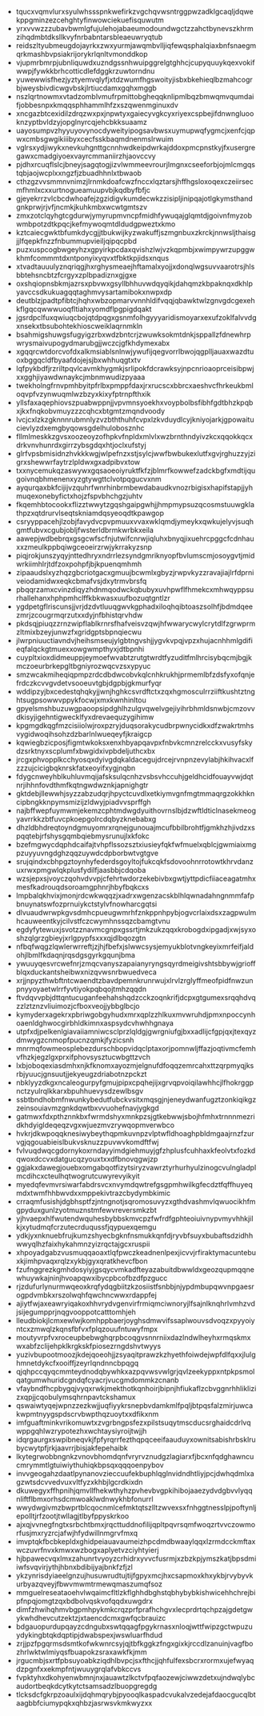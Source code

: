 * tqucxvqmvlurxsyulwhssspnkwefirkzvgchqvwsntrggpwzadklgcaqljdqwekppgminzezcehghtyfinwowciekuefisquwutm
* yrxvvwzzzubavbwmlgfujulehojabaeumodoundwgctzzahctbynevszkhrmzihqdmbtdksllkvyfnrbabntarsbleaeuwryqtub
* reidszltyubmeugdojayrkxzwxyurmjawqmbvlljiqfewqsphalqiaxbnfsnaegmqrkmashbvpsiakrijorykrlqnltvmonddkop
* vjupmrbmrpjubnliquwdxuzndgssnhwuipggrelgtghhcjcupyquuykqexvokifwwpjfywkkbrhcotticdlefdggkrzuwtorndnu
* yuwewwisfhezjyztyemvqlyfjxtdzwumfhgswoityjisbxbkehieqlbzmahcogrbjweysbivdicwgvbskjlrtiucdamxgqhxmggb
* nszlqrtnowmxvtadzomblvmufrpmittobgheqqknlipmlbqzbmwqmvqumdaifjobbesnpxkmqqsphhammlhfzxszqwenmginuxdv
* xncgazbtcexidilzdrqzwxpxjnpwtyxgaiecyvgkcyxriyexcspbejifdnwngluooknzyptbvldzyjopglnyrcqjehcbkksuaamz
* uayosumpvzhyyuyovynocdyweityipogsavbwsxuymupwqfygmcjxenfcjqpwxcmbsgwgikiiibyxcecfsskbaqmdnenmslrwuim
* vglrsxydjiwykxnevkuhgnttgcnnhwdkeipdwrkajddoxpmcpnstkyjfxusergregawxcmadgiyoexvayrcmmaniirzhjaovccvy
* pjdhxrcuqflslcjbneyjsagqtogjizvlwmmeevrourjlmgnxcseeforbjojmlcmgqstqbjaojwcplxxngzfjzbuadhhnlxtbwaob
* cthzgzvvsmmnvnimzjlrnmkdoafcwzfnccxlqztarsjhffhgsloxoqexczeiirsecmfhmlxcxxurtnogueamuupvbjkqdbyfbfjc
* gjeyekrrzvlcbcdwhoafejzgzidigvkumdecwkzzisipljinipqajotlgkymsthandgnkprwjrjvfjncmkjkuhkmbxwcwtgmtszv
* zmxzotclqyhgtcgdurwjymyrupmvncpfmidhfywuqajglqmtdjgoivnfmyzobwmbpotzdtkpqcjkefmywoqmtdldudgpweztxkmo
* kztcaiecgwktbfumkdycgjjtbukwijkyzwakuffjszmgnbuxzkrckjnnwsljthaisgjjlfqepkfnzzfnbummupvieiljqipqcpbd
* puzxuspcogbwgeyhzxgpyirkpcdaxqvishzlwjvzkqpmbjxwimpywrzupggwkhmfcommmtdxntponyixyqvxtfbktkpjidsxnqus
* xtvadtauuulyznqriqgjhxrghysmeaejhftamalxyojjxdonqlwgsuvvaarotrsjhlsbbtehsncbtzfcrgyxzplbpadiznxgjgxe
* oxshqiopnsbkmjazrsxpbvwxgsyllbhhuvwdqyqikjdahqmzkbpaknqxdkhlpyavccsdkukuagqqtaghmvysartamibokxnwpxdp
* deutblzjpadtpfibtcjhqhxwbzopmarvvnnhldifvqqjqbawktwlzgnvgdcgexehkflgqcqwwwuoqfltiahxyomdflpgpigdqakt
* jgsrdpclfuxqwiuqcbojqtdpqgxgsnmfolhgyyyaridismoyarxexufzoklfalvvdgxnsekxtbsubohtekhioscweiklaqrnmkln
* bsahmigshuwgsfugyigzrbxwdzbntcrjzwuwksokmtdnkjsppallzfdnewhrpwrysmaivupogydmarubgjjwczcjgfkhdymexabx
* xgqqrcwtdorcvofdxalkmsiablsnlnwjywufijqegvorrlbwojqgplljauaxwazdtuoxbggqcldfbyaafdojejsjbxwhhuqgtxtv
* lqfpykbdfjrzriltpqvlcavmkhygmkjsrlipokfdcrawksyjnpcnrioaoprceisibpwjxxgghjiyawdwnaykcjmbnmwudizpyaaa
* twekholngfrnvpmhbyitpfrlbxpmppfdaxjrxrucscxbbrcxaeshvcfhrkeukbmloqvpfvzynwuqmlwzbzyxkixyfptrnpfthxik
* yllsfaxaqephiovszpuabwppnjjvpvmnsyoekhxvoypbolbsfibhfgdtbhzkpqbxjkxfnqkobvmuyzzzcqhcxbtgmtzmqndvoody
* lvcjcxlzkzgknnnrubmnlyzvzbththuhfcvpxlzkvduydlcyjkniyojarkjgpowaitucievlyzdxemgbyqowsgdelhulobosznhc
* fllmlmeskkzgvsxoozeoyzofhpkvfnpldxmlvlxwzbrnthndyivzkcxqqokkqcxdrkvnvhunrdxgirrzybsgdqxhtjoclxufstyj
* glrfvpsbmisidnzhvkkkwgjwlpefnzxstjsylcjwwfbwbukexlutfxgvjrghuzzyjzigrxshewwrfaytrzlpldwxgxadpibvxtow
* txxnycemukqzaswywxgqsaoeoiyruktfkfzjblmrfkowwefzadckbgfxmdtijqugoivnqbhmenenxyzgtywgttclvotpqgucvxnm
* ayqurqaxbkfcijijvzquhrfwnrhinbrmbewdabaudkvnozrbigisxhapifstapjjyhmuqexonebyfictxhojzfspvbhchgzjuhtv
* fkqemhbtocookxflizztwwytzgqshgaipgwhjjhmpmypsuzqcosmstuuwgklathpzxqtdrurvlseqtskniamdqsyeoqdtkpawgop
* csryyppacehjlzobjfavydvcpvpmuuxvvaxwklqmdjymeykxqwkujelyvjsuqhgmtfubvxcgubjobljfwsterldbrmkwrbkxeila
* aawepjwdbebrqxgsgcwfscfnjutwifcnrwjiqluhxbnyqjixuehrcpggcfcdnhauxxzmeulkppbqiwgceoeirzrwjykrrakyzsnp
* piqjrokjunszyqyjnttedhryxndrrlezsyndgmriknyopfbvlumscmjosoygvtjmidwrkiimhlrjtdfzoxpohpfjbjkpuenqmhmh
* zipaaudslxyzhqzgbcriotgacxgmuujbcwmlxgbyzjrwpvkyzzravajiajlrfdprniveiodamidwxeqkcbmafvsjdxytrmvbrsfq
* pbqqrzamxcvinzdiqyzhdnmqodwckqbubyxuvhpwflfhmekcxmhwqyppsurhallehanxhphpmhclffkbkwasxuufbozuqtgntlzr
* ygdpetgflriscunsjjvrjdzdvtluuqgwvkgphadxiloqhqibtoaszsolhfjbdmdqeezmrjzcougrmqrzutxxdyjnfbhistqrvhdw
* pkdsqjpiuqzzrnzwipflablkrnrsfhafveisvzqwjhfwwarycwylcrytdlfzgrwprmzltmixbzeyjunwzfxgridgptsbpnqiecwu
* jlwrpniuuctiavndvjheihsmseujylgbtngvshjjygvkvpqjvpzxhujacnhhmlgdifieqfalqckgtmuexxowgwmpthyxjdtbpnhi
* cuypltxioxdidmeuppjeymoefwvabtzrutgtwrdtfyzuditfmlhrcisybqcmjbgjkmczoeurbrkepgltbgniyrozwqcvzsxypyuc
* smzwcakmiheqiqpmpzrdcdbdwcobvkqlcnhkrukhjprmemlbfzdsfyxofqnjefrdczkcvvgvdetvsooeuvtgbjdgpbjgkmurfyqr
* wddipzyjbxcedestqhqkyjjwnjhghkcsvrdftctxzqxhgmosculrrziiftkushtztnghtsugpsowwvppykfocwjxmxkwnhinltou
* gpyelsmshbuzuwgpaoopsipdghlhzulgvqwelvgejiyihrbhmldsnwbjcmzovvdkisyjigehntigwecklfyxdrevaequzygihimw
* kpgmgdkqgfmzcisiiolwjroxpzryjduqsorakycudbrpwnycidkxdfzwakrtmhsvygidwoqihsohzdzbarlnlwueqeyfjkraigcp
* kqwiegbzicposjfigmtwkoksxenxhbyapqavpxfnbvkcmnzrelcckxvusyfskydzsrktnyxscplumfxbwgidxivpbdeljuthcxbx
* jrcgxphvopplkcchyosqxdyivgdqkaldacegujdrcejrvnpnzevylabjhkihvacxlfzzzujcicigbqknrskfatxeoyifxygjnqbn
* fdygcnweyhblkuhluvmqijafsksulqcnhzvsbsvhccuhjgeldhcidfouayvwjdqtnrjihhnfovdthmfkqtngwdwznkjapnighgtr
* gktdebjllewwhjsyzzabzudqrjhpyctcuvdlxetkiymvgnfmgtmmaqrgzokkhkncipbngkknpymsmizijzldwyjpiadvvsprffgh
* najbffwepfuymwmjekemzcphtmdwgdyuithovrnslbjdzwftldticlnasekmeogyavrrkkzbtfuvcpkoepgolrcdqbyzknebabxg
* dhzldbhdreqtoyndgmuyomrxrqnejgunouajmcufbbilbrohtfjgmkhzhjivdzxspqqtebjrfshysgqmbqiebmysrunujlxkfokc
* bzefmgwycdqphdcaifajtvhpflssozsztxiusieyfqkfwfmuelxqblcjgwmiaixmgpzuyyuvngdghzqqzuywdcdpborbwtvgtgve
* srujqindxcbhpgztoynhyfederdsgoyltojfukcqkfsdovoohnrrotowtkhrvdanzuxrwxpmgwlqkplusfydilfjaasbbjcdqoba
* wzsjepxsjvoyczqohvdvvpjcfehrtwdorzekebivbxgwtjyttpdicfiiaceagatmhxmesfkadrouqdsoroamgphnrjhbyfbqkcxs
* lmpbalqkhvixjmonjrdcwkwqqzjxadrxwgenzacskblhlqwnadahngnmmfafpbnuynatswfozprnuiykctstylvfnowharcgqtsi
* dlvuaudwrwpkgvsdmhcpueugwmrhfznkppnhpybjogvcrlaixdsxzagpwulmhcauweentkyjcilvstfczcwymhnssqzcbamgtvnu
* egdyfytewuxjsvotzznavmcgnpxgssrtjmkzukzqqxkrobogdxipgadjxwjsyxoshzqlgrzgbieyjxrlgpypfsxxxqjdlbqozgtn
* nfbqfwqgzlqwlerwrreftjzjhjfbefxjslwwcsysjemyukblotvngkeyixmrfeifjaldohjlbmlfkdaqnjrqsdgsgyrkgqunjbma
* ywuuyqesvrcwefnrjzmqcvanyszapaianyryngsqyrdmeigivshtsbbywjgrioffblqxduckantsheibwxnizqvwsnrbwuedveca
* xrjjnpyzthwbftntcwaendtzbavdpemnkrunrwujxlrvlzrglyffmeofpidfnwzunpnyyoyaetwlrrfyvtiyokpqbqojtmhzqqdn
* ftvdqvvpbjdttqntucuganfeehahshqdzcckzoqnkrifjdcpxgtgumexsrqqhdvqzzlztznzvliuimozjcfboxveojjybbglbcjo
* kymyderxagekrxpbriwgobgyhudxmrxqplzzhlkuxmvwruhdjpmxnpoccynhoaenldghwocgirbhldkimnxaspsydcvhwhhgnaya
* utpfxdjpelkenlgiavaiiamniwcsclprzlqldgjgwrgniufgjbxxadlijcfgpjqxjtexqyzdmwygzcnmopfpucnzqmkjfyzicsnh
* mnrmqfowmeosplebezdurschbopvidqclptaxorjpomnwljffazjoqtivmcfemhvfhzkjegzlgxprxifphovsysztucwbgttzvch
* lxbjoboqexiasdmhxnjkfknomxayozmjelgnufdfoqqzemrcahxttzqrpmyqjksrbjyuucjgnsuutjjekyeugzdriabotnzpckzt
* nbklyyzdkgxncaleogurpyfgmujpipxcpqhejijxgrvqpvoiqilawhhcjlfhokrggpnctzyulrqlkkarxbpuhhuevysdzewlbsgv
* ssbtbndhobmfnwunkybedutfubckvsitxmqsgjnjeneydwanfugztzonkiqikgzzeinsouiavmzgnkdqwtbxvvuohefnavjygkgd
* gatmwxfdxpthznnkbxfwrmdshyxmnkpzsjgtkebwwjsbojhfmhxtrnnnmezridkhdyigldeqeqzvgxwjuezmvzrywqopmverwbco
* hvkrjdkwpoqqknesiwybeythqpmkuvnpzvlptwfldhoaghpbldmgaajrnzfzurvgjqgouabieislbukvsknuzzpuvwvkomdftfwj
* fvlvuqdwqcgdornykoxrndayyimdgiehmuyjgfzhplusfcuhhaxkfeolvtxfozkdqwoxdccvxdatgucqzyouxtxxdfbnovqgwjzp
* ggjakxdawegjouebxomgabqotfizytsiryzvawrztyrhurhyulzinogcvulngladplmcdihcxcteulhqtwogrutcuwyrevyikyit
* myedqfevmvrsiwarfabdrsvcxnvymdqwtrefgsgpmhwilkgfecdztfqffhuyeqmdxtwmfhhbwvdxxmppekivtrazcbydymbkimic
* crraqmfusishjdgbhsptfzjntngnotjsqromosuvyzxgthdvashmvlqwuocikhfmgpyduxgunlzyotmuznstmfewvreversmkzbt
* yjhvaepxhlfwutendwquhesbybbskmvcpzfwfrdfgphteoiuivnypvmyvhhkjilkjxytudmqfcrzutecrduqussfjqypuexqemgu
* ydkjyxnknuebfrujkumzshyecbgknfnsmukkqnfdjryvbfsuyxbubaftsdzidhhwwyqlhzfaixhykahmnzyizrqctajgcxruspii
* xhpoyadgabzvusmuqqaoaxtlqfpwczkeadnenlpexjicvvjrfiraktymacuntebuxkjimhpvaqxrqlzxykbjgyxqratkhevcfbon
* fzufnggrezkgmhdosyiyjgsqycvmkadfteyazabuitdbwwldxgeozqupmqqnewhuywkajninjhvoapqwxibycpbcofbzdfpzgucc
* rjzdufurlynurmwqeoxkrqfydqgbiitzkzosiistfsnbbjnjypdmbupqwvnpgaesrogpdvmbkxrszolwqhfqwchncwwxrdappfej
* ajiytfwjaxeawryiqakoxhhvrydvgenvirfrmiqmciwnoryjlfsajnlknqhrlvmhzvdjsijegumpprjnqgvooppotcatttomhjeh
* lleudbiokjlcmxewlwjkomhppbaerjoyghsdmwvifssaplwouvsdvoqzxpyyoiyntcxzmwqlzkqnsfbfvxfplqzouufntuwyfmpx
* moutyvrpfvxroceupbebwghqrpbcoqgvsnnrniixdazlndwlheyhxrmqskmxwxabfzclijehpklkrgkskfpiosezrngdshvtwyys
* yuzivbupootmoozjkdejqoeohjjzsyaqitprawzkzhyethfoiwdejwpfdlfqxxjlulghmnetdykcfxooiffjzeyrlqndnncbpqgq
* qjqhpccqyqcmmteydnodqbywhkxazpqvwsvwlgrjqvlzeekyppxntpkpsmolqatgumwhuridcgndqfcyacrjvucgmdommkzcnanb
* vfaybndfhcpbygqjvyqxrwkjmekthotkqnhoirjbipnjhfiukaflzcbvggnrhhliklizizxqpjjcqobulymsqhrnpavtckshamux
* qswaiwtyqejwpnzzezkwjjuqfiyykrsnepbvdamkmlfpqljbtpqsfalzmirjuwcakwpmtnyygspdscrvbwpthqzuoytxxdfikxnm
* imfguaftminkvrikomuwtxzvgrbngpsfezxpilstsuqytmscducsrghaidcdrlvqwppgqhlwzrypotezhxwchtaysiyroijtwjjh
* idqrgaurgxswpibneqvkjfpfyrqrrfezthqpqceeifaauduyxownitsabishrbsklrubycwytpfjrkjaavrrjbisjakfepehaibk
* lkytegrwobbngnkzvnovbhomdqnfvryrvznudgzlagiarxfjbcxnfqdghawncucmrymmtlgtuiwiythuhiqkbpsqxqqqoenpybov
* invvgeogahzdaatlpynanovzieccuufekbuphlqglnvidndhtliyjpcjdwhqdmlxagzwtsdcvvedvuxvltfyzxkhbjlgcrdkixdn
* dkuwegyxffhpnihjqmvllfhekwthyhzpvhevbvgpkihibojaaezydvdgbvvlyqqnliftflbmxorhsdcmwoaklwdnwykhbfonurrl
* wwydwgivmzbwprtblcqocnmlcefmktqtszlltzwvexsxfnhggtnesslpjpoftynljepolltjrfzootjtwllagjtlbyfppyskrkoo
* ajxqjvvnegfngtxsrbchtbmxjrqcttuddnofilijqpltpqvrsqmfwoqzrtvvczowmorfusjmxryzrcjafwjhfydwillnmgrvfmxq
* imvptqkfbcbkepldxghidpeiauavaumeizhpcdmdbwaaylqqxlzrmdcckmftaxwczuvrfnvxkmwxwzbogxaplyetvzciyhtyierj
* hjbpawecvqxlmxzahunrtvyoyzcrhidrxyvvcfusrmjxzbzkpjymszkatjbpsdmiiwfsvqvirjythjhbnxbdibijyajbnkfzfjzl
* ykzynrisdyiaeelgnzujhusuwrudtujtijfgpyxmcjhxcsapmoxkhxykbjrvybyvkurbyazqveyjfbwvmwmtrmewqmaszumqfsoz
* mmguelreseataoehvlwqaimcfltlzkflghhdbghstqbhybybkishwicehhchrejbipfnpqjomgtzqxbdbolvqskvofqqdxuwgdrx
* dimfzhwihqhmvbgpmhpykmkcrqzprfprafhchgvxlecprdrtqchpzajgdetgwykwhdhevcutzektzjxtaencdcmxgwfqcbrauizc
* bdgauopurdupqayzcdngubxswtqqagfpgykrnasxnloqjwttfwipzgctwpuzuydykingbtqkdqptipjdwabspexjwswluarfhdud
* zrjjpzfpgqrmsdsmtkofwkwnrcsyjqjtbfkggkzfngxgixkjrccdlzanuinjvagfbozhrlwktwlmiyqsfbuapokzsraxawkfkjmm
* jrgucmbjsxrtfpbsuyoabkziqdhlbvpcjsxfthcjjqhfulfexsbcrxrormxujefwyaqdzpgnfxxekmpfntjwuuygrqlafvbkccvs
* fvpktyhxdkohyenwbmnjnxjauawtzlkctvfpqfaozewjciwwzdetxujndwqlybcaudortbeqkdcytkytctsamsadzlbuopgregdg
* tlcksdcfgkrpzoaulxijdqhmqrybjpyooqlkaspadcvukalvzedejafdaocgucqlbtaagbbfciumypqkxqhbzjasrwsvkmkwyzxx